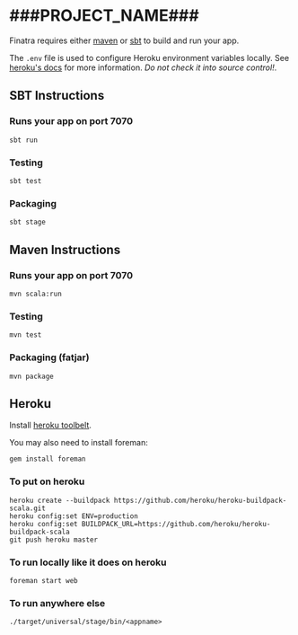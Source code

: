 # ###PROJECT_NAME###

Finatra requires either [maven](http://maven.apache.org/) or [sbt](http://www.scala-sbt.org/release/docs/Getting-Started/Setup.html) to build and run your app.

The `.env` file is used to configure Heroku environment variables locally. See [heroku's docs](https://devcenter.heroku.com/articles/config-vars) for more information. *Do not check it into source control!*.


## SBT Instructions

### Runs your app on port 7070

    sbt run

### Testing

    sbt test

### Packaging

    sbt stage

## Maven Instructions

### Runs your app on port 7070

    mvn scala:run

### Testing

    mvn test

### Packaging (fatjar)

    mvn package

## Heroku

Install [heroku toolbelt](https://toolbelt.heroku.com/).

You may also need to install foreman:

    gem install foreman

### To put on heroku

    heroku create --buildpack https://github.com/heroku/heroku-buildpack-scala.git
    heroku config:set ENV=production
    heroku config:set BUILDPACK_URL=https://github.com/heroku/heroku-buildpack-scala
    git push heroku master

### To run locally like it does on heroku

    foreman start web

### To run anywhere else

    ./target/universal/stage/bin/<appname>
    
